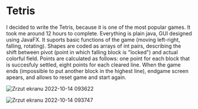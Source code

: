 # Tetris
I decided to write the Tetris, because it is one of the most popular games. It took me around 12 hours to complete. Everything is plain java, GUI designed using JavaFX. It suports basic functions of the game (moving left-right, falling, rotating). Shapes are coded as arrays of int pairs, describing the shift between pivot (point in which falling block is "locked") and actual colorful field.
Points are calculated as follows: one point for each block that is succesfuly settled, eight points for each cleared line. 
When the game ends (impossible to put another block in the highest line), endgame screen apears, and allows to reset game and start again.

![Zrzut ekranu 2022-10-14 093622](https://user-images.githubusercontent.com/47035195/195791326-e91988d5-2fd4-4c93-9023-035c485edbaa.png)

![Zrzut ekranu 2022-10-14 093747](https://user-images.githubusercontent.com/47035195/195791324-37fa8454-b336-4bf0-b9da-5aac31a181b7.png)
